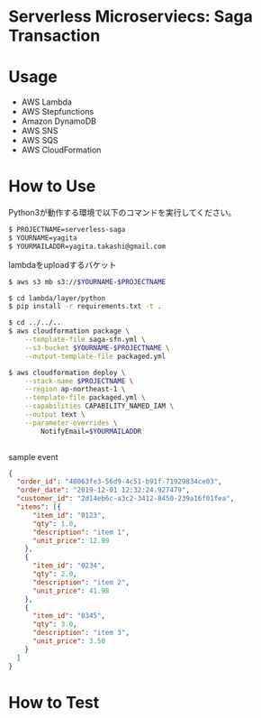 # Serverless Microserviecs: Saga Transaction

# Usage
- AWS Lambda
- AWS Stepfunctions
- Amazon DynamoDB
- AWS SNS
- AWS SQS
- AWS CloudFormation

# How to Use

Python3が動作する環境で以下のコマンドを実行してください。

```bash
$ PROJECTNAME=serverless-saga
$ YOURNAME=yagita
$ YOURMAILADDR=yagita.takashi@gmail.com
```

lambdaをuploadするバケット
```bash
$ aws s3 mb s3://$YOURNAME-$PROJECTNAME
```

```bash
$ cd lambda/layer/python
$ pip install -r requirements.txt -t .
```

```bash
$ cd ../../..
$ aws cloudformation package \
    --template-file saga-sfn.yml \
    --s3-bucket $YOURNAME-$PROJECTNAME \
    --output-template-file packaged.yml

$ aws cloudformation deploy \
    --stack-name $PROJECTNAME \
    --region ap-northeast-1 \
    --template-file packaged.yml \
    --capabilities CAPABILITY_NAMED_IAM \
    --output text \
    --parameter-overrides \
        NotifyEmail=$YOURMAILADDR
    
```

sample event
```json
{
  "order_id": "40063fe3-56d9-4c51-b91f-71929834ce03",
  "order_date": "2019-12-01 12:32:24.927479",
  "customer_id": "2d14eb6c-a3c2-3412-8450-239a16f01fea",
  "items": [{
      "item_id": "0123",
      "qty": 1.0,
      "description": "item 1",
      "unit_price": 12.99
    },
    {
      "item_id": "0234",
      "qty": 2.0,
      "description": "item 2",
      "unit_price": 41.98
    },
    {
      "item_id": "0345",
      "qty": 3.0,
      "description": "item 3",
      "unit_price": 3.50
    }
  ]
}
```




# How to Test
